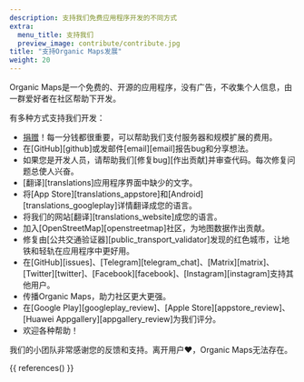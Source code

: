 ```yaml
---
description: 支持我们免费应用程序开发的不同方式
extra:
  menu_title: 支持我们
  preview_image: contribute/contribute.jpg
title: "支持Organic Maps发展"
weight: 20
---
```


Organic Maps是一个免费的、开源的应用程序，没有广告，不收集个人信息，由一群爱好者在社区帮助下开发。

有多种方式支持我们开发：

- [捐赠](@/donate/index.md)！每一分钱都很重要，可以帮助我们支付服务器和规模扩展的费用。
- 在[GitHub][github]或发邮件[email][email]报告bug和分享想法。
- 如果您是开发人员，请帮助我们[修复bug][作出贡献]并审查代码。每次修复问题总使人兴奋。
- [翻译][translations]应用程序界面中缺少的文字。
- 将[App
  Store][translations_appstore]和[Android][translations_googleplay]详情翻译成您的语言。
- 将我们的网站[翻译][translations_website]成您的语言。
- 加入[OpenStreetMap][openstreetmap]社区，为地图数据作出贡献。
- 修复由[公共交通验证器][public_transport_validator]发现的红色城市，让地铁和轻轨在应用程序中更好用。
- 在[GitHub][issues]、[Telegram][telegram_chat]、[Matrix][matrix]、[Twitter][twitter]、[Facebook][facebook]、[Instagram][instagram]支持其他用户。
- 传播Organic Maps，助力社区更大更强。
- 在[Google Play][googleplay_review]、[Apple Store][appstore_review]、[Huawei
  Appgallery][appgallery_review]为我们评分。
- 欢迎各种帮助！

我们的小团队非常感谢您的反馈和支持。离开用户❤️，Organic Maps无法存在。

{{ references() }}
